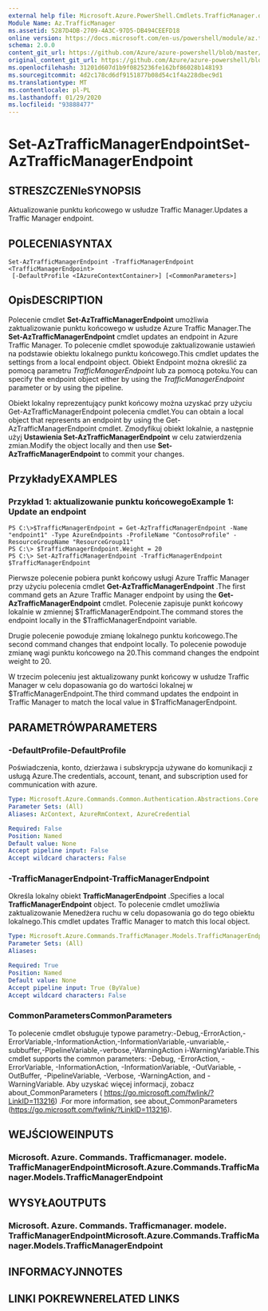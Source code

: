 ```yaml
---
external help file: Microsoft.Azure.PowerShell.Cmdlets.TrafficManager.dll-Help.xml
Module Name: Az.TrafficManager
ms.assetid: 5287D4DB-2709-4A3C-97D5-DB494CEEFD18
online version: https://docs.microsoft.com/en-us/powershell/module/az.trafficmanager/set-aztrafficmanagerendpoint
schema: 2.0.0
content_git_url: https://github.com/Azure/azure-powershell/blob/master/src/TrafficManager/TrafficManager/help/Set-AzTrafficManagerEndpoint.md
original_content_git_url: https://github.com/Azure/azure-powershell/blob/master/src/TrafficManager/TrafficManager/help/Set-AzTrafficManagerEndpoint.md
ms.openlocfilehash: 31201d607d1b9f0825236fe162bf86028b148193
ms.sourcegitcommit: 4d2c178cd6df9151877b08d54c1f4a228dbec9d1
ms.translationtype: MT
ms.contentlocale: pl-PL
ms.lasthandoff: 01/29/2020
ms.locfileid: "93888477"
---
```

# <span data-ttu-id="9258c-101">Set-AzTrafficManagerEndpoint</span><span class="sxs-lookup"><span data-stu-id="9258c-101">Set-AzTrafficManagerEndpoint</span></span>

## <span data-ttu-id="9258c-102">STRESZCZENIe</span><span class="sxs-lookup"><span data-stu-id="9258c-102">SYNOPSIS</span></span>
<span data-ttu-id="9258c-103">Aktualizowanie punktu końcowego w usłudze Traffic Manager.</span><span class="sxs-lookup"><span data-stu-id="9258c-103">Updates a Traffic Manager endpoint.</span></span>

## <span data-ttu-id="9258c-104">POLECENIA</span><span class="sxs-lookup"><span data-stu-id="9258c-104">SYNTAX</span></span>

```
Set-AzTrafficManagerEndpoint -TrafficManagerEndpoint <TrafficManagerEndpoint>
 [-DefaultProfile <IAzureContextContainer>] [<CommonParameters>]
```

## <span data-ttu-id="9258c-105">Opis</span><span class="sxs-lookup"><span data-stu-id="9258c-105">DESCRIPTION</span></span>
<span data-ttu-id="9258c-106">Polecenie cmdlet **Set-AzTrafficManagerEndpoint** umożliwia zaktualizowanie punktu końcowego w usłudze Azure Traffic Manager.</span><span class="sxs-lookup"><span data-stu-id="9258c-106">The **Set-AzTrafficManagerEndpoint** cmdlet updates an endpoint in Azure Traffic Manager.</span></span>
<span data-ttu-id="9258c-107">To polecenie cmdlet spowoduje zaktualizowanie ustawień na podstawie obiektu lokalnego punktu końcowego.</span><span class="sxs-lookup"><span data-stu-id="9258c-107">This cmdlet updates the settings from a local endpoint object.</span></span>
<span data-ttu-id="9258c-108">Obiekt Endpoint można określić za pomocą parametru *TrafficManagerEndpoint* lub za pomocą potoku.</span><span class="sxs-lookup"><span data-stu-id="9258c-108">You can specify the endpoint object either by using the *TrafficManagerEndpoint* parameter or by using the pipeline.</span></span>

<span data-ttu-id="9258c-109">Obiekt lokalny reprezentujący punkt końcowy można uzyskać przy użyciu Get-AzTrafficManagerEndpoint polecenia cmdlet.</span><span class="sxs-lookup"><span data-stu-id="9258c-109">You can obtain a local object that represents an endpoint by using the Get-AzTrafficManagerEndpoint cmdlet.</span></span>
<span data-ttu-id="9258c-110">Zmodyfikuj obiekt lokalnie, a następnie użyj **Ustawienia Set-AzTrafficManagerEndpoint** w celu zatwierdzenia zmian.</span><span class="sxs-lookup"><span data-stu-id="9258c-110">Modify the object locally and then use **Set-AzTrafficManagerEndpoint** to commit your changes.</span></span>

## <span data-ttu-id="9258c-111">Przykłady</span><span class="sxs-lookup"><span data-stu-id="9258c-111">EXAMPLES</span></span>

### <span data-ttu-id="9258c-112">Przykład 1: aktualizowanie punktu końcowego</span><span class="sxs-lookup"><span data-stu-id="9258c-112">Example 1: Update an endpoint</span></span>
```
PS C:\>$TrafficManagerEndpoint = Get-AzTrafficManagerEndpoint -Name "endpoint1" -Type AzureEndpoints -ProfileName "ContosoProfile" -ResourceGroupName "ResourceGroup11"
PS C:\> $TrafficManagerEndpoint.Weight = 20
PS C:\> Set-AzTrafficManagerEndpoint -TrafficManagerEndpoint $TrafficManagerEndpoint
```

<span data-ttu-id="9258c-113">Pierwsze polecenie pobiera punkt końcowy usługi Azure Traffic Manager przy użyciu polecenia cmdlet **Get-AzTrafficManagerEndpoint** .</span><span class="sxs-lookup"><span data-stu-id="9258c-113">The first command gets an Azure Traffic Manager endpoint by using the **Get-AzTrafficManagerEndpoint** cmdlet.</span></span>
<span data-ttu-id="9258c-114">Polecenie zapisuje punkt końcowy lokalnie w zmiennej $TrafficManagerEndpoint.</span><span class="sxs-lookup"><span data-stu-id="9258c-114">The command stores the endpoint locally in the $TrafficManagerEndpoint variable.</span></span>

<span data-ttu-id="9258c-115">Drugie polecenie powoduje zmianę lokalnego punktu końcowego.</span><span class="sxs-lookup"><span data-stu-id="9258c-115">The second command changes that endpoint locally.</span></span>
<span data-ttu-id="9258c-116">To polecenie powoduje zmianę wagi punktu końcowego na 20.</span><span class="sxs-lookup"><span data-stu-id="9258c-116">This command changes the endpoint weight to 20.</span></span>

<span data-ttu-id="9258c-117">W trzecim poleceniu jest aktualizowany punkt końcowy w usłudze Traffic Manager w celu dopasowania go do wartości lokalnej w $TrafficManagerEndpoint.</span><span class="sxs-lookup"><span data-stu-id="9258c-117">The third command updates the endpoint in Traffic Manager to match the local value in $TrafficManagerEndpoint.</span></span>

## <span data-ttu-id="9258c-118">PARAMETRÓW</span><span class="sxs-lookup"><span data-stu-id="9258c-118">PARAMETERS</span></span>

### <span data-ttu-id="9258c-119">-DefaultProfile</span><span class="sxs-lookup"><span data-stu-id="9258c-119">-DefaultProfile</span></span>
<span data-ttu-id="9258c-120">Poświadczenia, konto, dzierżawa i subskrypcja używane do komunikacji z usługą Azure.</span><span class="sxs-lookup"><span data-stu-id="9258c-120">The credentials, account, tenant, and subscription used for communication with azure.</span></span>

```yaml
Type: Microsoft.Azure.Commands.Common.Authentication.Abstractions.Core.IAzureContextContainer
Parameter Sets: (All)
Aliases: AzContext, AzureRmContext, AzureCredential

Required: False
Position: Named
Default value: None
Accept pipeline input: False
Accept wildcard characters: False
```

### <span data-ttu-id="9258c-121">-TrafficManagerEndpoint</span><span class="sxs-lookup"><span data-stu-id="9258c-121">-TrafficManagerEndpoint</span></span>
<span data-ttu-id="9258c-122">Określa lokalny obiekt **TrafficManagerEndpoint** .</span><span class="sxs-lookup"><span data-stu-id="9258c-122">Specifies a local **TrafficManagerEndpoint** object.</span></span>
<span data-ttu-id="9258c-123">To polecenie cmdlet umożliwia zaktualizowanie Menedżera ruchu w celu dopasowania go do tego obiektu lokalnego.</span><span class="sxs-lookup"><span data-stu-id="9258c-123">This cmdlet updates Traffic Manager to match this local object.</span></span>

```yaml
Type: Microsoft.Azure.Commands.TrafficManager.Models.TrafficManagerEndpoint
Parameter Sets: (All)
Aliases:

Required: True
Position: Named
Default value: None
Accept pipeline input: True (ByValue)
Accept wildcard characters: False
```

### <span data-ttu-id="9258c-124">CommonParameters</span><span class="sxs-lookup"><span data-stu-id="9258c-124">CommonParameters</span></span>
<span data-ttu-id="9258c-125">To polecenie cmdlet obsługuje typowe parametry:-Debug,-ErrorAction,-ErrorVariable,-InformationAction,-InformationVariable,-unvariable,-subbuffer,-PipelineVariable,-verbose,-WarningAction i-WarningVariable.</span><span class="sxs-lookup"><span data-stu-id="9258c-125">This cmdlet supports the common parameters: -Debug, -ErrorAction, -ErrorVariable, -InformationAction, -InformationVariable, -OutVariable, -OutBuffer, -PipelineVariable, -Verbose, -WarningAction, and -WarningVariable.</span></span> <span data-ttu-id="9258c-126">Aby uzyskać więcej informacji, zobacz about_CommonParameters ( https://go.microsoft.com/fwlink/?LinkID=113216) .</span><span class="sxs-lookup"><span data-stu-id="9258c-126">For more information, see about_CommonParameters (https://go.microsoft.com/fwlink/?LinkID=113216).</span></span>

## <span data-ttu-id="9258c-127">WEJŚCIOWE</span><span class="sxs-lookup"><span data-stu-id="9258c-127">INPUTS</span></span>

### <span data-ttu-id="9258c-128">Microsoft. Azure. Commands. Trafficmanager. modele. TrafficManagerEndpoint</span><span class="sxs-lookup"><span data-stu-id="9258c-128">Microsoft.Azure.Commands.TrafficManager.Models.TrafficManagerEndpoint</span></span>

## <span data-ttu-id="9258c-129">WYSYŁA</span><span class="sxs-lookup"><span data-stu-id="9258c-129">OUTPUTS</span></span>

### <span data-ttu-id="9258c-130">Microsoft. Azure. Commands. Trafficmanager. modele. TrafficManagerEndpoint</span><span class="sxs-lookup"><span data-stu-id="9258c-130">Microsoft.Azure.Commands.TrafficManager.Models.TrafficManagerEndpoint</span></span>

## <span data-ttu-id="9258c-131">INFORMACYJN</span><span class="sxs-lookup"><span data-stu-id="9258c-131">NOTES</span></span>

## <span data-ttu-id="9258c-132">LINKI POKREWNE</span><span class="sxs-lookup"><span data-stu-id="9258c-132">RELATED LINKS</span></span>
